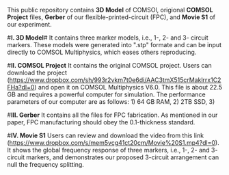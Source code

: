 This public repository contains **3D Model** of COMSOl, origional **COMSOL Project** files, **Gerber** of our flexible-printed-circuit (FPC), and **Movie S1** of our experiment.

#**I. 3D Model**#
It contains three marker models, i.e., 1-, 2- and 3- circuit markers. These models were generated into ".stp" formate and can be input directly to COMSOL Multiphysics, which eases others reproducing.

#**II. COMSOL Project**
It contains the original COMSOL project. Users can download the project (https://www.dropbox.com/sh/993r2vkm7t0e6di/AAC3tmX515crMaklrrx1C2FHa?dl=0) and open it on COMSOL Multiphysics V6.0. This file is about 22.5 GB and requires a powerful computer for simulation. The performance parameters of our computer are as follows: 1) 64 GB RAM, 2) 2TB SSD, 3) 

#**III. Gerber**
It contains all the files for FPC fabrication. As mentioned in our paper, FPC manufacturing should obey the 0.1-thickness standard. 

#**IV. Movie S1**
Users can review and download the video from this link (https://www.dropbox.com/s/mem5vcg41ct20cm/Movie%20S1.mp4?dl=0). It shows the global frequency response of three markers, i.e., 1-, 2- and 3- circuit markers, and demonstrates our proposed 3-circuit arrangement can null the frequency splitting.
